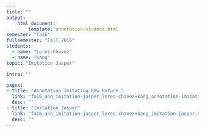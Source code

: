 ```yaml
---
title: ""
output:
    html_document:
        template: annotation-student.html
semester: "fa16"
fullsemester: "Fall 2016"
students:
  - name: "Lores-Chavez"
  - name: "Kang"
topic: "Imitation Jasper"

intro: ""

pages:
- title: "Annotation Imitating Raw Nature "
  link: "fa16_ann_imitation-jasper_lores-chavez+kang_annotation-imitating-raw-nature-.html"
  desc: ""
- title: "Imitation Jasper"
  link: "fa16_ann_imitation-jasper_lores-chavez+kang_imitation-jasper.html"
  desc: ""
---
```

